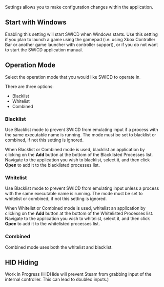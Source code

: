 Settings allows you to make configuration changes within the application.

## Start with Windows
Enabling this setting will start SWICD when Windows starts.  Use this setting if you plan to launch a game using the gamepad (i.e. using Xbox Controller Bar or another game launcher with controller support), or if you do not want to start the SWICD application manual.  

## Operation Mode
Select the operation mode that you would like SWICD to operate in.  

There are three options: 
- Blacklist
- Whitelist
- Combined

### Blacklist
Use Blacklist mode to prevent SWICD from emulating input if a process with the same executable name is running. The mode must be set to blacklist or combined, if not this setting is ignored.

When Blacklist or Combined mode is used, blacklist an application by clicking on the **Add** button at the bottom of the Blacklisted Processes list.  Navigate to the application you wish to blacklist, select it, and then click **Open** to add it to the blacklisted processes list.

### Whitelist 
Use Blacklist mode to prevent SWICD from emulating input unless a process with the same executable name is running. The mode must be set to whitelist or combined, if not this setting is ignored.

When Whitelist or Combined mode is used, whitelist an application by clicking on the **Add** button at the bottom of the Whitelisted Processes list.  Navigate to the application you wish to whitelist, select it, and then click **Open** to add it to the whitelisted processes list.

### Combined
Combined mode uses both the whitelist and blacklist.

## HID Hiding
Work in Progress (HIDHide will prevent Steam from grabbing input of the internal controller. This can lead to doubled inputs.)